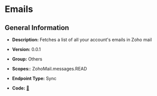 # Emails

## General Information

- **Description:** Fetches a list of all your account's emails in Zoho mail

- **Version:** 0.0.1
- **Group:** Others
- **Scopes:**: ZohoMail.messages.READ
- **Endpoint Type:** Sync
- **Code:** [🔗](https://github.com/NangoHQ/integration-templates/tree/main/integrations/zoho-mail/syncs/emails.ts)

